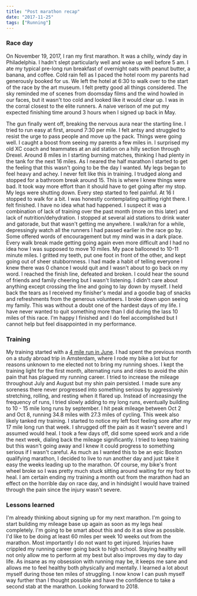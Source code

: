 ```yaml
---
title: "Post marathon recap"
date: "2017-11-25"
tags: ["Running"]
---
```


### Race day

On November 19, 2017, I ran my first marathon. It was a chilly, windy day in Philadelphia. I hadn't slept particularly well and woke up well before 5 am. I ate my typical pre-long run breakfast of overnight oats with peanut butter, a banana, and coffee. Cold rain fell as I paced the hotel room my parents had generously booked for us. We left the hotel at 6:30 to walk over to the start of the race by the art museum. I felt pretty good all things considered. The sky reminded me of scenes from doomsday films and the wind howled in our faces, but it wasn't too cold and looked like it would clear up. I was in the corral closest to the elite runners. A naive verison of me put my expected finishing time around 3 hours when I signed up back in May. 

The gun finally went off, breaking the nervous aura near the starting line. I tried to run easy at first, around 7:30 per mile. I felt antsy and struggled to resist the urge to pass people and move up the pack. Things were going well. I caught a boost from seeing my parents a few miles in. I surprised my old XC coach and teammates at an aid station on a hilly section through Drexel. Around 8 miles in I starting burning matches, thinking I had plenty in the tank for the next 16 miles. As I neared the half marathon I started to get the feeling that this wasn't going to be the day I wanted. My legs began to feel heavy and achey. I never felt like this in training. I trudged along and stopped for a bathroom break around 15. This is where I knew things were bad. It took way more effort than it should have to get going after my stop. My legs were shutting down. Every step started to feel painful. At 16 I stopped to walk for a bit. I was honestly contemplating quitting right there. I felt finished. I have no idea what had happened. I suspect it was a combination of lack of training over the past month (more on this later) and lack of nutrition/dehydration.  I stopped at several aid stations to drink water and gatorade, but that wasn't getting me anywhere. I walk/ran for a while, depressingly watch all the runners I had passed earlier in the race go by. Some offered words of encouragement but my mind was in a dark place. Every walk break made getting going again even more difficult and I had no idea how I was supposed to move 10 miles. My pace ballooned to 10-11 minute miles. I gritted my teeth, put one foot in front of the other, and kept going out of sheer stubbornness. I had made a habit of telling everyone I knew there was 0 chance I would quit and I wasn't about to go back on my word. I reached the finish line, defeated and broken. I could hear the sound of friends and family cheering but I wasn't listening. I didn't care about anything except crossing the line and going to lay down by myself. I held back the tears as I received my finisher's medal and a goodie bag of snacks and refreshments from the generous volunteers. I broke down upon seeing my family. This was without a doubt one of the hardest days of my life. I have never wanted to quit something more than I did during the lass 10 miles of this race. I'm happy I finished and I do feel accomplished but I cannot help but feel disappointed in my performance. 

### Training

My training started with a [4 mile run in June](https://www.strava.com/activities/1028908766). I had spent the previous month on a study abroad trip in Amsterdam, where I rode my bike a lot but for reasons unknown to me elected not to bring my running shoes. I kept the training light for the first month, alternating runs and rides to avoid the shin pain that has plagued my running career. I tried to increase the mileage throughout July and August but my shin pain persisted. I made sure any soreness there never progressed into something serious by aggressively stretching, rolling, and resting when it flared up. Instead of increasingy the frequency of runs, I tried slowly adding to my long runs, eventually building to 10 - 15 mile long runs by september. I hit peak mileage between Oct 2 and Oct 8, running 34.8 miles with 27.3 miles of cycling. This week also likely tanked my training. I started to notice my left foot feeling sore after my 17 mile long run that week. I shrugged off the pain as it wasn't severe and I assumed would heal. I took a few days off, did some speed work and a ride the next week, dialing back the mileage significantly. I tried to keep training but this wasn't going away and I knew it could progress to something serious if I wasn't careful. As much as I wanted this to be an epic Boston qualifying marathon, I decided to live to run another day and just take it easy the weeks leading up to the marathon. Of course, my bike's front wheel broke so I was pretty much stuck sitting around waiting for my foot to heal. I am certain ending my training a month out from the marathon had an effect on the horrible day on race day, and in hindsight I would have trained through the pain since the injury wasn't severe. 

### Lessons learned

I'm already thinking about signing up for my next marathon. I'm going to start building my mileage base up again as soon as my legs heal completely. I'm going to be smart about this and do it as slow as possible. I'd like to be doing at least 60 miles per week 10 weeks out from the marathon. Most importantly I do not want to get injured. Injuries have crippled my running career going back to high school. Staying healthy will not only allow me to perform at my best but also improves my day to day life. As insane as my obsession with running may be, it keeps me sane and allows me to feel healthy both physically and mentally. I learned a lot about myself during those ten miles of struggling. I now know I can push myself way further than I thought possible and have the confidence to take a second stab at the marathon. Looking forward to 2018. 